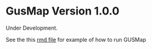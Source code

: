 # GusMap Version 1.0.0

Under Development.

See the this [rmd file](GUSMap_example.Rmd) for example of how to run GUSMap
